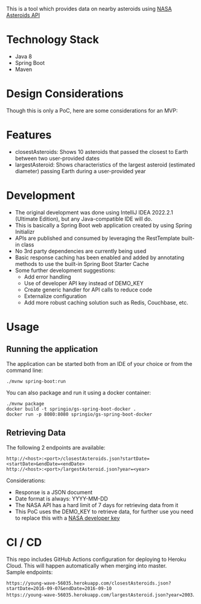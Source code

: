This is a tool which provides data on nearby asteroids using [NASA Asteroids API](https://api.nasa.gov/)

# Technology Stack

- Java 8
- Spring Boot  
- Maven  

# Design Considerations

Though this is only a PoC, here are some considerations for an MVP: 

# Features

- closestAsteroids: Shows 10 asteroids that passed the closest to Earth between two user-provided dates  
- largestAsteroid: Shows characteristics of the largest asteroid (estimated diameter) passing Earth during a user-provided year  

# Development

- The original development was done using IntelliJ IDEA 2022.2.1 (Ultimate Edition), but any Java-compatible IDE will do.  
- This is basically a Spring Boot web application created by using Spring Initializr  
- APIs are published and consumed by leveraging the RestTemplate built-in class  
- No 3rd party dependencies are currently being used  
- Basic response caching has been enabled and added by annotating methods to use the built-in Spring Boot Starter Cache  
- Some further development suggestions:  
  - Add error handling  
  - Use of developer API key instead of DEMO_KEY  
  - Create generic handler for API calls to reduce code  
  - Externalize configuration  
  - Add more robust caching solution such as Redis, Couchbase, etc.  

# Usage

## Running the application

The application can be started both from an IDE of your choice or from the command line:  

`./mvnw spring-boot:run`  

You can also package and run it using a docker container:  

`./mvnw package`  
`docker build -t springio/gs-spring-boot-docker .`  
`docker run -p 8080:8080 springio/gs-spring-boot-docker`  

## Retrieving Data

The following 2 endpoints are available:  

`http://<host>:<port>/closestAsteroids.json?startDate=<startDate>&endDate=<endDate>`  
`http://<host>:<port>/largestAsteroid.json?year=<year>`  

Considerations:

- Response is a JSON document  
- Date format is always: YYYY-MM-DD  
- The NASA API has a hard limit of 7 days for retrieving data from it  
- This PoC uses the DEMO_KEY to retrieve data, for further use you need to replace this with a [NASA developer key](https://api.nasa.gov/#signUp)   

# CI / CD

This repo includes GitHub Actions configuration for deploying to Heroku Cloud. This will happen automatically when merging into master.   
Sample endpoints:    

`https://young-wave-56035.herokuapp.com/closestAsteroids.json?startDate=2016-09-07&endDate=2016-09-10`    
`https://young-wave-56035.herokuapp.com/largestAsteroid.json?year=2003`. 

